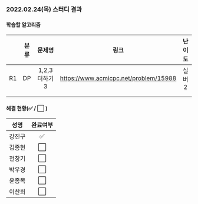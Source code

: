 ### 2022.02.24(목) 스터디 결과

#### 학습할 알고리즘

|      | 분류 |     문제명     |                 링크                  | 난이도 |
| :--: | :--: | :------------: | :-----------------------------------: | :----: |
|  R1  |  DP  | 1,2,3 더하기 3 | https://www.acmicpc.net/problem/15988 | 실버2  |
|      |      |                |                                       |        |
|      |      |                |                                       |        |

#### 해결 현황(:white_check_mark: / :white_large_square:  )

|  성명  |       완료여부       |
| :----: | :------------------: |
| 강진구 | :white_check_mark: |
| 김종현 | :white_large_square: |
| 전창기 | :white_large_square: |
| 박우경 | :white_large_square: |
| 윤종목 | :white_large_square: |
| 이찬희 | :white_large_square: |
